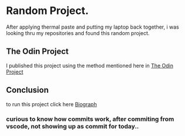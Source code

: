# Random Project.

After applying thermal paste and putting my laptop back together, i was looking thru my repositories and found this random project.

## The Odin Project

I published this project using the method mentioned here in [The Odin Project](https://www.theodinproject.com/lessons/foundations-landing-page#setting-up-your-projects-github-repository)

## Conclusion

to run this project click here [Biograph](https://jesustellor.github.io/Biograph)


### curious to know how commits work, after commiting from vscode, not showing up as commit for today.. 

